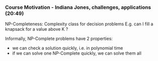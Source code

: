 ### Course Motivation - Indiana Jones, challenges, applications (20:49)

NP-Completeness: Complexity class for decision problems
E.g. can I fill a knapsack for a value above K ?

Informally, NP-Complete problems have 2 properties:
- we can check a solution quickly, i.e. in polynomial time
- if we can solve one NP-Complete quickly, we can solve them all
